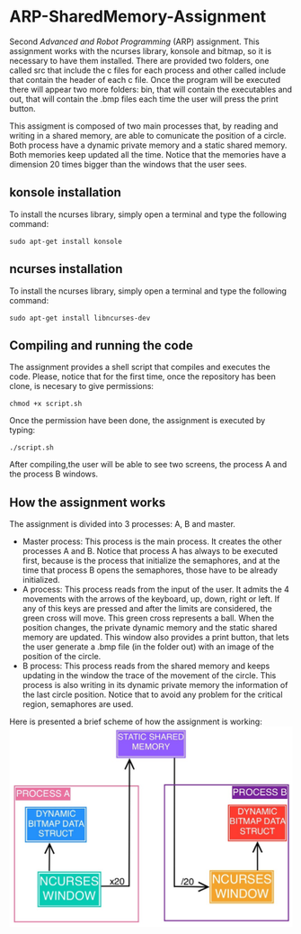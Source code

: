 # ARP-SharedMemory-Assignment
Second *Advanced and Robot Programming* (ARP) assignment. This assignment works with the ncurses library, konsole and bitmap, so it is necessary to have them installed. There are provided two folders, one called src that include the c files for each process and other called include that contain the header of each c file. Once the program will be executed there will appear two more folders: bin, that will contain the executables and out, that will contain the .bmp files each time the user will press the print button.

This assigment is composed of two main processes that, by reading and writing in a shared memory, are able to comunicate the position of a circle. Both process have a dynamic private memory and a static shared memory. Both memories keep updated all the time. Notice that the memories have a dimension 20 times bigger than the windows that the user sees.
## konsole installation
To install the ncurses library, simply open a terminal and type the following command:
```console
sudo apt-get install konsole
```

## ncurses installation
To install the ncurses library, simply open a terminal and type the following command:
```console
sudo apt-get install libncurses-dev
```

## Compiling and running the code
The assignment provides a shell script that compiles and executes the code. Please, notice that for the first time, once the repository has been clone, is necesary to give permissions:
```console
chmod +x script.sh
```
Once the permission have been done, the assignment is executed by typing:
```console
./script.sh
```
After compiling,the user will be able to see two screens, the process A and the process B windows.

## How the assignment works
The assignment is divided into 3 processes: A, B and master.
* Master process: This process is the main process. It creates the other processes A and B. Notice that process A has always to be executed first, because is the process that initialize the semaphores, and at the time that process B opens the semaphores, those have to be already initialized.
* A process: This process reads from the input of the user. It admits the 4 movements with the arrows of the keyboard, up, down, right or left. If any of this keys are pressed and after the limits are considered, the green cross will move. This green cross represents a ball. When the position changes, the private dynamic memory and the static shared memory are updated. This window also provides a print button, that lets the user generate a .bmp file (in the folder out) with an image of the position of the circle.
* B process: This process reads from the shared memory and keeps updating in the window the trace of the movement of the circle. This process is also writing in its dynamic private memory the information of the last circle position.
Notice that to avoid any problem for the critical region, semaphores are used.

Here is presented a brief scheme of how the assignment is working:
![SCHEME](https://github.com/isacg5/second_assignmentARP/blob/main/resources/image.jpg)